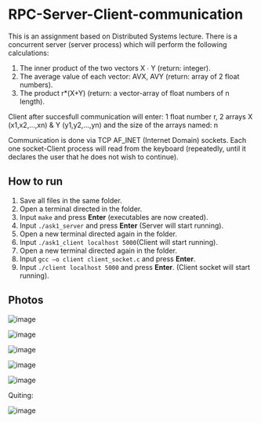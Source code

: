 # RPC-Server-Client-communication

This is an assignment based on Distributed Systems lecture.
There is a concurrent server (server process) which will perform the following calculations:
1. The inner product of the two vectors X ∙ Y (return: integer).
2. The average value of each vector: AVX, AVY (return: array of 2 float numbers).
3. The product r*(X+Y) (return: a vector-array of float numbers of n length).

Client after succesfull communication will enter: 1 float number r, 2 arrays X (x1,x2,...,xn) & Y (y1,y2,…,yn)
and the size of the arrays named: n

Communication is done via TCP AF_INET (Internet Domain) sockets. Each one
socket-Client process will read from the keyboard (repeatedly, until it declares
the user that he does not wish to continue).

<h2>How to run</h2>

1. Save all files in the same folder.
2. Open a terminal directed in the folder.
3. Input ```make``` and press **Enter** (executables are now created).
4. Input ```./ask1_server``` and press **Enter** (Server will start running).
5. Open a new terminal directed again in the folder.
6. Input ```./ask1_client localhost 5000```(Client will start running).
7. Open a new terminal directed again in the folder.
8. Input ```gcc –o client client_socket.c``` and press **Enter**.
9. Input ```./client localhost 5000``` and press **Enter**. (Client socket will start running).

<h2>Photos</h2>

![image](https://github.com/Mantzclb/RPC-Server-Client/assets/119366289/ef71ea64-a304-4aef-96fa-e61b656bc915)

![image](https://github.com/Mantzclb/RPC-Server-Client/assets/119366289/97cc5b67-df30-438d-8e84-dd7afb242456)

![image](https://github.com/Mantzclb/RPC-Server-Client/assets/119366289/b5248195-498b-4d78-95f8-fc6728d897f8)

![image](https://github.com/Mantzclb/RPC-Server-Client/assets/119366289/3f63a944-d643-4f85-9e6d-922aeed329c2)

![image](https://github.com/Mantzclb/RPC-Server-Client/assets/119366289/671c6f0e-3081-4b61-b9e9-3a71b30d0c24)

Quiting:

![image](https://github.com/Mantzclb/RPC-Server-Client/assets/119366289/bd2b6e75-4a1e-4132-ba7e-7942f0a7e968)
